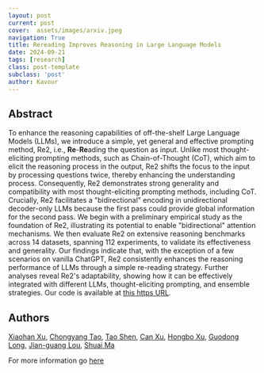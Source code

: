 ```yaml
---
layout: post
current: post
cover:  assets/images/arxiv.jpeg
navigation: True
title: Rereading Improves Reasoning in Large Language Models
date: 2024-09-21
tags: [research]
class: post-template
subclass: 'post'
author: Kavour
---
```


<h2> Abstract </h2>

<p> To enhance the reasoning capabilities of off-the-shelf Large Language Models (LLMs), we introduce a simple, yet general and effective prompting method, Re2, i.e., <strong>Re</strong>-<strong>Re</strong>ading the question as input. Unlike most thought-eliciting prompting methods, such as Chain-of-Thought (CoT), which aim to elicit the reasoning process in the output, Re2 shifts the focus to the input by processing questions twice, thereby enhancing the understanding process. Consequently, Re2 demonstrates strong generality and compatibility with most thought-eliciting prompting methods, including CoT. Crucially, Re2 facilitates a "bidirectional" encoding in unidirectional decoder-only LLMs because the first pass could provide global information for the second pass. We begin with a preliminary empirical study as the foundation of Re2, illustrating its potential to enable "bidirectional" attention mechanisms. We then evaluate Re2 on extensive reasoning benchmarks across 14 datasets, spanning 112 experiments, to validate its effectiveness and generality. Our findings indicate that, with the exception of a few scenarios on vanilla ChatGPT, Re2 consistently enhances the reasoning performance of LLMs through a simple re-reading strategy. Further analyses reveal Re2's adaptability, showing how it can be effectively integrated with different LLMs, thought-eliciting prompting, and ensemble strategies. Our code is available at <a href="https://github.com/Tebmer/Rereading-LLM-Reasoning/">this https URL</a>.</p>

<h2> Authors </h2>

<p> <a href="https://arxiv.org/search/cs?searchtype=author&amp;query=Xu,+X">Xiaohan Xu</a>, <a href="https://arxiv.org/search/cs?searchtype=author&amp;query=Tao,+C">Chongyang Tao</a>, <a href="https://arxiv.org/search/cs?searchtype=author&amp;query=Shen,+T">Tao Shen</a>, <a href="https://arxiv.org/search/cs?searchtype=author&amp;query=Xu,+C">Can Xu</a>, <a href="https://arxiv.org/search/cs?searchtype=author&amp;query=Xu,+H">Hongbo Xu</a>, <a href="https://arxiv.org/search/cs?searchtype=author&amp;query=Long,+G">Guodong Long</a>, <a href="https://arxiv.org/search/cs?searchtype=author&amp;query=Lou,+J">Jian-guang Lou</a>, <a href="https://arxiv.org/search/cs?searchtype=author&amp;query=Ma,+S">Shuai Ma</a></p>

<p>For more information go <a href='https://arxiv.org/abs/2309.06275'>here</a></p>